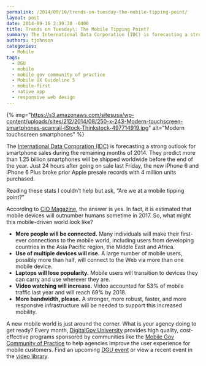 ```yaml
---
permalink: /2014/09/16/trends-on-tuesday-the-mobile-tipping-point/
layout: post
date: 2014-09-16 2:39:30 -0400
title: Trends on Tuesday\: The Mobile Tipping Point?
summary: The International Data Corporation (IDC) is forecasting a strong outlook for smartphone sales during the remaining months of 2014. So, what might this mobile-driven world look like?
authors: tjohnson
categories:
  - Mobile
tags:
  - DGU
  - mobile
  - mobile gov community of practice
  - Mobile UX Guideline 5
  - mobile-first
  - native app
  - responsive web design
---
```


{% img="https://s3.amazonaws.com/sitesusa/wp-content/uploads/sites/212/2014/08/250-x-243-Modern-touchscreen-smartphones-scanrail-iStock-Thinkstock-497714919.jpg" alt="Modern touchscreen smartphones" %} 

The [International Data Corporation (IDC)](http://www.mobilemarketingwatch.com/idc-says-the-rest-of-2014-will-be-strong-for-smartphones-44530/) is forecasting a strong outlook for smartphone sales during the remaining months of 2014. They predict more than 1.25 billion smartphones will be shipped worldwide before the end of the year. Just 24 hours after going on sale last Friday, the new iPhone 6 and iPhone 6 Plus broke prior Apple presale records with 4 million units purchased.

Reading these stats I couldn’t help but ask, “Are we at a mobile tipping point?”

According to [CIO Magazine](http://www.cio.com/article/2369831/mobile/are-you-ready-for-an-all-mobile-world.html), the answer is yes. In fact, it is estimated that mobile devices will outnumber humans sometime in 2017. So, what might this mobile-driven world look like?

  * **More people will be connected.** Many individuals will make their first-ever connections to the mobile world, including users from developing countries in the Asia Pacific region, the Middle East and Africa.
  * **Use of multiple devices will rise.** A large number of mobile users, possibly more than half, will connect to the Web via more than one mobile device.
  * **Laptops will lose popularity.** Mobile users will transition to devices they can carry and use wherever they are.
  * **Video watching will increase.** Video accounted for 53% of mobile traffic last year and will reach 69% by 2018.
  * **More bandwidth, please.** A stronger, more robust, faster, and more responsive infrastructure will be needed to support this increased mobility.

A new mobile world is just around the corner. What is your agency doing to get ready? Every month, <a title="DigitalGov University" href="https://www.WHATEVER/digitalgov-university/" target="_blank">DigitalGov University</a> provides high quality, cost-effective programs sponsored by communities like the [Mobile Gov Community of Practice](https://www.WHATEVER/communities/ "Communities") to help agencies improve the user experience for mobile customers. Find an upcoming <a title="DGU event" href="https://www.WHATEVER/events/" target="_blank">DGU event</a> or view a recent event in the <a title="video library" href="https://www.WHATEVER/digitalgov-university/video-library/" target="_blank">video library</a>.